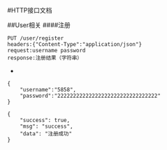 
#HTTP接口文档

##User相关
####注册
```text
PUT /user/register
headers:{"Content-Type":"application/json"}
request:username password
response:注册结果（字符串）
```
-
```text
{
	"username":"5858",
	"password":"22222222222222222222222222222222"
}
```
```text
{
    "success": true,
    "msg": "success",
    "data": "注册成功"
}
```




